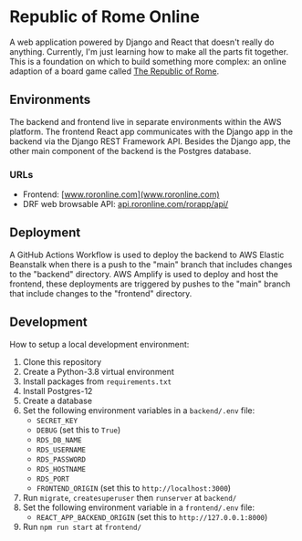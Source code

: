 # Republic of Rome Online

A web application powered by Django and React that doesn't really do anything. Currently, I'm just learning how to make all the parts fit together. This is a foundation on which to build something more complex: an online adaption of a board game called [The Republic of Rome](https://en.wikipedia.org/wiki/Republic_of_Rome_(game)).

## Environments

The backend and frontend live in separate environments within the AWS platform. The frontend React app communicates with the Django app in the backend via the Django REST Framework API. Besides the Django app, the other main component of the backend is the Postgres database.

### URLs

- Frontend: [www.roronline.com](www.roronline.com)
- DRF web browsable API: [api.roronline.com/rorapp/api/](api.roronline.com/rorapp/api/)

## Deployment

A GitHub Actions Workflow is used to deploy the backend to AWS Elastic Beanstalk when there is a push to the "main" branch that includes changes to the "backend" directory. AWS Amplify is used to deploy and host the frontend, these deployments are triggered by pushes to the "main" branch that include changes to the "frontend" directory.

## Development

How to setup a local development environment:

1. Clone this repository
2. Create a Python-3.8 virtual environment
3. Install packages from `requirements.txt`
4. Install Postgres-12
5. Create a database
6. Set the following environment variables in a `backend/.env` file:
   - `SECRET_KEY`
   - `DEBUG` (set this to `True`)
   - `RDS_DB_NAME`
   - `RDS_USERNAME`
   - `RDS_PASSWORD`
   - `RDS_HOSTNAME`
   - `RDS_PORT`
   - `FRONTEND_ORIGIN` (set this to `http://localhost:3000`)
7. Run `migrate`, `createsuperuser` then `runserver` at `backend/`
8. Set the following environment variable in a `frontend/.env` file:
   - `REACT_APP_BACKEND_ORIGIN` (set this to `http://127.0.0.1:8000`)
10. Run `npm run start` at `frontend/`
